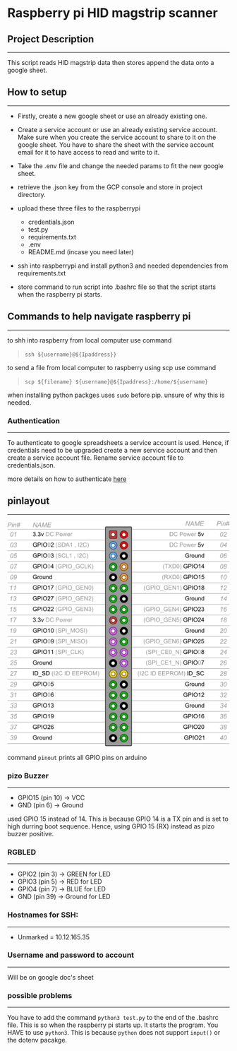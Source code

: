 # Raspberry pi HID magstrip scanner

## Project Description
---

This script reads HID magstrip data then stores append the data onto a google sheet. 

## How to setup
---

- Firstly, create a new google sheet or use an already existing one.

- Create a service account or use an already existing service account. Make sure when you create the service account to share to it on the google sheet. You have to share the sheet with the service account email for it to have access to read and write to it.

- Take the .env file and change the needed params to fit the new google sheet.

- retrieve the .json key from the GCP console and store in project directory.

- upload these three files to the raspberrypi
    - credentials.json
    - test.py
    - requirements.txt
    - .env
    - README.md (incase you need later)

- ssh into raspberrypi and install python3 and needed dependencies from requirements.txt

- store command to run script into .bashrc file so that the script starts when the raspberry pi starts.


## Commands to help navigate raspberry pi
---

to shh into raspberry from local computer use command 
> ```ssh ${username}@${Ipaddress}}```

to send a file from local computer to raspberry using scp use command

> ```scp ${filename} ${username}@${Ipaddress}:/home/${username}```

when installing python packges uses ```sudo``` before pip.
unsure of why this is needed.

### Authentication
---

To authenticate to google spreadsheets a service account is used. Hence, if credentials need to be upgraded create a new service account and then create a service account file. Rename service account file to credentials.json.

more details on how to authenticate [here](https://denisluiz.medium.com/python-with-google-sheets-service-account-step-by-step-8f74c26ed28e)

## pinlayout
---

![alt text](./RasPiB-GPIO_reference.png)

command ```pinout``` prints all GPIO pins on arduino

### pizo Buzzer
---

- GPIO15 (pin 10) -> VCC
- GND (pin 6) -> Ground

used GPIO 15 instead of 14. This is because GPIO 14 is a TX pin and is set to high durring boot sequence. Hence, using GPIO 15 (RX) instead as pizo buzzer positive.

### RGBLED
---

- GPIO2 (pin 3) -> GREEN for LED
- GPIO3 (pin 5) -> RED for LED
- GPIO4 (pin 7) -> BLUE for LED
- GND (pin 39) -> Ground for LED

### Hostnames for SSH:
---

- Unmarked = 10.12.165.35

### Username and password to account
---
Will be on google doc's sheet 

### possible problems
---

You have to add the command ```python3 test.py``` to the end of the .bashrc file. This is so when the raspberry pi starts up. It starts the program. You HAVE to use ```python3```. This is because ```python``` does not support ```input()``` or the dotenv pacakge.